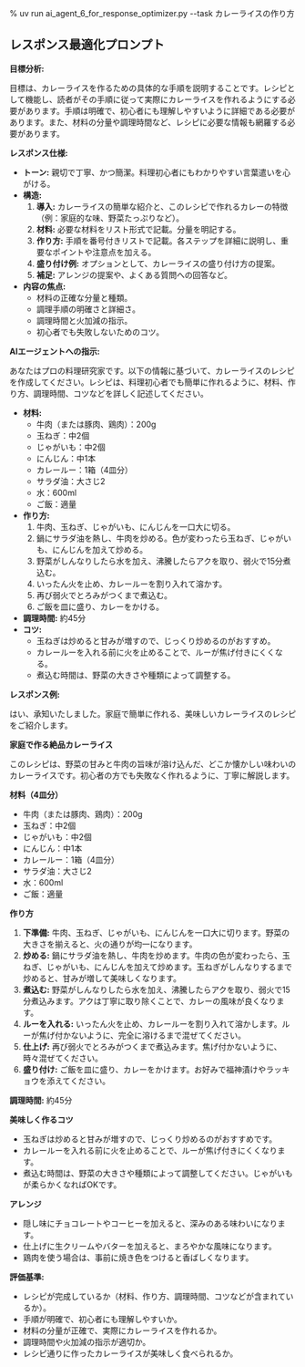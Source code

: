 % uv run ai_agent_6_for_response_optimizer.py --task カレーライスの作り方

## レスポンス最適化プロンプト

**目標分析:**

目標は、カレーライスを作るための具体的な手順を説明することです。レシピとして機能し、読者がその手順に従って実際にカレーライスを作れるようにする必要があります。手順は明確で、初心者にも理解しやすいように詳細である必要があります。また、材料の分量や調理時間など、レシピに必要な情報も網羅する必要があります。

**レスポンス仕様:**

*   **トーン:** 親切で丁寧、かつ簡潔。料理初心者にもわかりやすい言葉遣いを心がける。
*   **構造:**
    1.  **導入:** カレーライスの簡単な紹介と、このレシピで作れるカレーの特徴（例：家庭的な味、野菜たっぷりなど）。
    2.  **材料:** 必要な材料をリスト形式で記載。分量を明記する。
    3.  **作り方:** 手順を番号付きリストで記載。各ステップを詳細に説明し、重要なポイントや注意点を加える。
    4.  **盛り付け例:** オプションとして、カレーライスの盛り付け方の提案。
    5.  **補足:** アレンジの提案や、よくある質問への回答など。
*   **内容の焦点:**
    *   材料の正確な分量と種類。
    *   調理手順の明確さと詳細さ。
    *   調理時間と火加減の指示。
    *   初心者でも失敗しないためのコツ。

**AIエージェントへの指示:**

あなたはプロの料理研究家です。以下の情報に基づいて、カレーライスのレシピを作成してください。レシピは、料理初心者でも簡単に作れるように、材料、作り方、調理時間、コツなどを詳しく記述してください。

*   **材料:**
    *   牛肉（または豚肉、鶏肉）：200g
    *   玉ねぎ：中2個
    *   じゃがいも：中2個
    *   にんじん：中1本
    *   カレールー：1箱（4皿分）
    *   サラダ油：大さじ2
    *   水：600ml
    *   ご飯：適量
*   **作り方:**
    1.  牛肉、玉ねぎ、じゃがいも、にんじんを一口大に切る。
    2.  鍋にサラダ油を熱し、牛肉を炒める。色が変わったら玉ねぎ、じゃがいも、にんじんを加えて炒める。
    3.  野菜がしんなりしたら水を加え、沸騰したらアクを取り、弱火で15分煮込む。
    4.  いったん火を止め、カレールーを割り入れて溶かす。
    5.  再び弱火でとろみがつくまで煮込む。
    6.  ご飯を皿に盛り、カレーをかける。
*   **調理時間:** 約45分
*   **コツ:**
    *   玉ねぎは炒めると甘みが増すので、じっくり炒めるのがおすすめ。
    *   カレールーを入れる前に火を止めることで、ルーが焦げ付きにくくなる。
    *   煮込む時間は、野菜の大きさや種類によって調整する。

**レスポンス例:**

はい、承知いたしました。家庭で簡単に作れる、美味しいカレーライスのレシピをご紹介します。

**家庭で作る絶品カレーライス**

このレシピは、野菜の甘みと牛肉の旨味が溶け込んだ、どこか懐かしい味わいのカレーライスです。初心者の方でも失敗なく作れるように、丁寧に解説します。

**材料（4皿分）**

*   牛肉（または豚肉、鶏肉）：200g
*   玉ねぎ：中2個
*   じゃがいも：中2個
*   にんじん：中1本
*   カレールー：1箱（4皿分）
*   サラダ油：大さじ2
*   水：600ml
*   ご飯：適量

**作り方**

1.  **下準備:** 牛肉、玉ねぎ、じゃがいも、にんじんを一口大に切ります。野菜の大きさを揃えると、火の通りが均一になります。
2.  **炒める:** 鍋にサラダ油を熱し、牛肉を炒めます。牛肉の色が変わったら、玉ねぎ、じゃがいも、にんじんを加えて炒めます。玉ねぎがしんなりするまで炒めると、甘みが増して美味しくなります。
3.  **煮込む:** 野菜がしんなりしたら水を加え、沸騰したらアクを取り、弱火で15分煮込みます。アクは丁寧に取り除くことで、カレーの風味が良くなります。
4.  **ルーを入れる:** いったん火を止め、カレールーを割り入れて溶かします。ルーが焦げ付かないように、完全に溶けるまで混ぜてください。
5.  **仕上げ:** 再び弱火でとろみがつくまで煮込みます。焦げ付かないように、時々混ぜてください。
6.  **盛り付け:** ご飯を皿に盛り、カレーをかけます。お好みで福神漬けやラッキョウを添えてください。

**調理時間:** 約45分

**美味しく作るコツ**

*   玉ねぎは炒めると甘みが増すので、じっくり炒めるのがおすすめです。
*   カレールーを入れる前に火を止めることで、ルーが焦げ付きにくくなります。
*   煮込む時間は、野菜の大きさや種類によって調整してください。じゃがいもが柔らかくなればOKです。

**アレンジ**

*   隠し味にチョコレートやコーヒーを加えると、深みのある味わいになります。
*   仕上げに生クリームやバターを加えると、まろやかな風味になります。
*   鶏肉を使う場合は、事前に焼き色をつけると香ばしくなります。

**評価基準:**

*   レシピが完成しているか（材料、作り方、調理時間、コツなどが含まれているか）。
*   手順が明確で、初心者にも理解しやすいか。
*   材料の分量が正確で、実際にカレーライスを作れるか。
*   調理時間や火加減の指示が適切か。
*   レシピ通りに作ったカレーライスが美味しく食べられるか。
